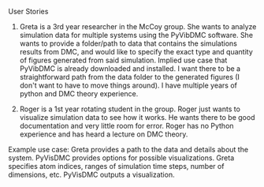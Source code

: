 User Stories
1. Greta is a 3rd year researcher in the McCoy group.
She wants to analyze simulation data for multiple systems using the PyVibDMC software.
She wants to provide a folder/path to data that contains the simulations results from DMC, and would like to specify the exact type and quantity of figures generated from said simulation. Implied use case that PyVibDMC is already downloaded and installed.
I want there to be a straightforward path from the data folder to the generated figures (I don't want to have to move things around).
I have multiple years of python and DMC theory experience.

2. Roger is a 1st year rotating student in the group. Roger just wants to visualize simulation data to see how it works.
He wants there to be good documentation and very little room for error.
Roger has no Python experience and has heard a lecture on DMC theory.

Example use case:
Greta provides a path to the data and details about the system.
PyVisDMC provides options for possible visualizations.
Greta specifies atom indices, ranges of simulation time steps, number of dimensions, etc.
PyVisDMC outputs a visualization.
